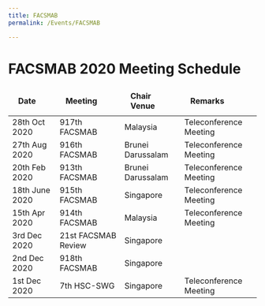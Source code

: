 ```yaml
---
title: FACSMAB
permalink: /Events/FACSMAB

---
```

<div class="section-content">
   <style>
      table thead tr td, table thead tr th {
         font-weight: 700;
         position: relative;
         padding: 10px 20px;
      }
   </style>
   <h1>FACSMAB 2020 Meeting Schedule</h1>
   <div>
      <table>
         <thead>
            <tr>
               <td>Date</td>
               <td>Meeting</td>
               <td>Chair Venue</td>
               <td>Remarks</td>
            </tr>
         </thead>
         <tbody class="list">
            <tr>
               <td>28th Oct 2020</td>
               <td>917th FACSMAB</td>
               <td>Malaysia</td>
               <td>Teleconference Meeting</td>
            </tr>
            <tr>
               <td>27th Aug 2020</td>
               <td>916th FACSMAB</td>
               <td>Brunei Darussalam</td>
               <td>Teleconference Meeting</td>
            </tr>
            <tr>
               <td>20th Feb 2020</td>
               <td>913th FACSMAB</td>
               <td>Brunei Darussalam</td>
               <td>Teleconference Meeting</td>
            </tr>
            <tr>
               <td>18th June 2020</td>
               <td>915th FACSMAB</td>
               <td>Singapore</td>
               <td>Teleconference Meeting</td>
            </tr>
            <tr>
               <td>15th Apr 2020</td>
               <td>914th FACSMAB</td>
               <td>Malaysia</td>
               <td>Teleconference Meeting</td>
            </tr>
            <tr>
               <td>3rd Dec 2020</td>
               <td>21st FACSMAB Review</td>
               <td>Singapore</td>
               <td>&nbsp;</td>
            </tr>
            <tr>
               <td>2nd Dec 2020</td>
               <td>918th FACSMAB</td>
               <td>Singapore</td>
               <td>&nbsp;</td>
            </tr>
            <tr>
               <td>1st Dec 2020<br></td>
               <td>7th HSC-SWG</td>
               <td>Singapore<br></td>
               <td>Teleconference Meeting</td>
            </tr>
         </tbody>
      </table>
   </div>
   <p>&nbsp;</p>
   <p>&nbsp;</p>
</div>